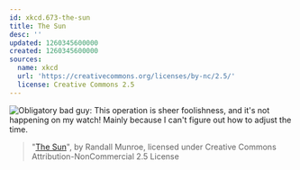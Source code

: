```yaml
---
id: xkcd.673-the-sun
title: The Sun
desc: ''
updated: 1260345600000
created: 1260345600000
sources:
  name: xkcd
  url: 'https://creativecommons.org/licenses/by-nc/2.5/'
  license: Creative Commons 2.5
---
```

![Obligatory bad guy: This operation is sheer foolishness, and it's not happening on my watch!  Mainly because I can't figure out how to adjust the time.](https://imgs.xkcd.com/comics/the_sun.png)
> "[The Sun](https://xkcd.com/673/)", by Randall Munroe, licensed under Creative Commons Attribution-NonCommercial 2.5 License
